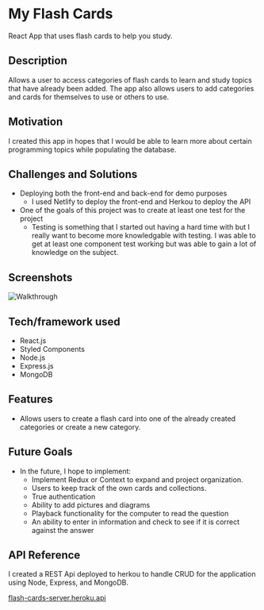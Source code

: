 # My Flash Cards

React App that uses flash cards to help you study.

## Description

Allows a user to access categories of flash cards to learn and study topics that have already been added. The app also allows users to add categories and cards for themselves to use or others to use.

## Motivation

I created this app in hopes that I would be able to learn more about certain programming topics while populating the database.

## Challenges and Solutions

-   Deploying both the front-end and back-end for demo purposes
    -   I used Netlify to deploy the front-end and Herkou to deploy the API
-   One of the goals of this project was to create at least one test for the project
    -   Testing is something that I started out having a hard time with but I really want to become more knowledgable with testing. I was able to get at least one component test working but was able to gain a lot of knowledge on the subject.

## Screenshots

![Walkthrough]('screenshots/walkthrough.gif)

## Tech/framework used

-   React.js
-   Styled Components
-   Node.js
-   Express.js
-   MongoDB

## Features

-   Allows users to create a flash card into one of the already created categories or create a new category.

## Future Goals

-   In the future, I hope to implement:
    -   Implement Redux or Context to expand and project organization.
    -   Users to keep track of the own cards and collections.
    -   True authentication
    -   Ability to add pictures and diagrams
    -   Playback functionality for the computer to read the question
    -   An ability to enter in information and check to see if it is correct against the answer

## API Reference

I created a REST Api deployed to herkou to handle CRUD for the application using Node, Express, and MongoDB.

<a href="https://flash-cards-server.heroku.api">flash-cards-server.heroku.api</a>
